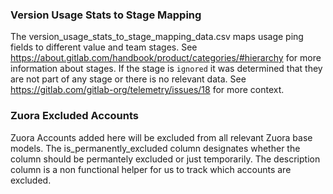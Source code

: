 ### Version Usage Stats to Stage Mapping
The version_usage_stats_to_stage_mapping_data.csv maps usage ping fields to different value and team stages. See https://about.gitlab.com/handbook/product/categories/#hierarchy for more information about stages. If the stage is `ignored` it was determined that they are not part of any stage or there is no relevant data. See https://gitlab.com/gitlab-org/telemetry/issues/18 for more context.

### Zuora Excluded Accounts
Zuora Accounts added here will be excluded from all relevant Zuora base models. The is_permanently_excluded column designates whether the column should be permantely excluded or just temporarily. The description column is a non functional helper for us to track which accounts are excluded.